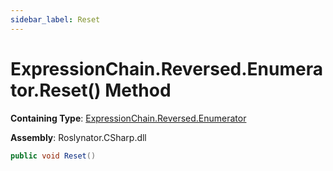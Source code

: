 ```yaml
---
sidebar_label: Reset
---
```


# ExpressionChain\.Reversed\.Enumerator\.Reset\(\) Method

**Containing Type**: [ExpressionChain.Reversed.Enumerator](../index.md)

**Assembly**: Roslynator\.CSharp\.dll

```csharp
public void Reset()
```

